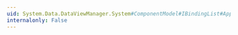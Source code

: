 ```yaml
---
uid: System.Data.DataViewManager.System#ComponentModel#IBindingList#ApplySort(System.ComponentModel.PropertyDescriptor,System.ComponentModel.ListSortDirection)
internalonly: False
---
```

